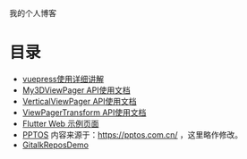 我的个人博客

# 目录

* [vuepress使用详细讲解](https://aweiloveandroid.github.io/vuepress_usage/)
* [My3DViewPager API使用文档](https://aweiloveandroid.github.io/My3DViewPager/)
* [VerticalViewPager API使用文档](https://aweiloveandroid.github.io/VerticalViewPager/)
* [ViewPagerTransform API使用文档](https://aweiloveandroid.github.io/ViewPagerTransform)
* [Flutter Web 示例页面](https://aweiloveandroid.github.io/flutter_demo)
* [PPTOS](https://aweiloveandroid.github.io/PPTOS/)  内容来源于：https://pptos.com.cn/ ，这里略作修改。
* [GitalkReposDemo](https://aweiloveandroid.github.io/GitalkReposDemo)